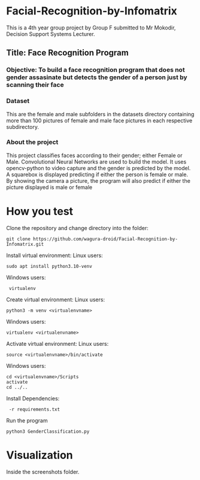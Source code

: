 # Facial-Recognition-by-Infomatrix
This is a 4th year group project by Group F submitted to Mr Mokodir, Decision Support Systems Lecturer.

## Title: Face Recognition Program

### Objective: To build a **face recognition program** that does not gender assasinate but detects the gender of a person just by scanning their face

### Dataset
This are the female and male subfolders in the datasets directory containing more than 100 pictures of female and male face pictures in each 
respective subdirectory.
  
### About the project
This project classifies faces according to their gender; either Female or Male.
Convolutional Neural Networks are used to build the model.
It uses opencv-python to video capture and the gender is predicted by the model.
A squarebox is displayed predicting if either the person is female or male.
By showing the camera a picture, the program will also predict if either the picture displayed is male or female

# How you test
Clone the repository and change directory into the folder:
``` 
git clone https://github.com/wagura-droid/Facial-Recognition-by-Infomatrix.git
```
Install virtual environment:
 Linux users:
 ```
 sudo apt install python3.10-venv
  ```
 Windows users:
 ```
  virtualenv
 ```
Create virtual environment:
 Linux users:
 ```
 python3 -m venv <virtualenvname>
 ```
 Windows users:
 ```
 virtualenv <virtualenvname>
 ```
Activate virtual environment:
 Linux users:
 ```
 source <virtualenvname>/bin/activate
 ```
 Windows users:
 ```
 cd <virtualenvname>/Scripts
 activate
 cd ../..
 ```
Install Dependencies:
 ```
  -r requirements.txt
 ```
Run the program
```
python3 GenderClassification.py
```
  
# Visualization
Inside the screenshots folder.

